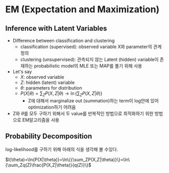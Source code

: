 # EM (Expectation and Maximization)
## Inference with Latent Variables
- Difference between classification and clustering
	- classification (supervised): observed variable X와 parameter의 관계 정의
	- clustering (unsupervised): 관측되지 않는 Latent (hidden) variable이 존재하는 probabilistic model의 MLE 또는 MAP를 풀기 위해 사용
- Let's say
	- $X$: observed variable
	- $Z$: hidden (latent) variable
	- $\theta$: parameters for distribution
	- $P(X|\theta)=\sum_ZP(X,Z|\theta)\rightarrow \ln\{{\sum_ZP(X,Z|\theta)}\}$
		- Z에 대해서 marginalize out (summation)하는 term이 log안에 있어 optimization하기 어려움
- $\text{Z와 }\theta$를 모두 구하기 위해서 두 value를 반복적인 방법으로 최적화하기 위한 방법으로 EM알고리즘을 사용

## Probability Decomposition
log-likelihood를 구하기 위해 아래의 식을 생각해 볼 수있다.

$l(\theta)=\ln{P(X|\theta)}=\ln\{{\sum_ZP(X,Z|\theta)}\}=\ln\{\sum_Zq(Z)\frac{P(X,Z|\theta)}{q(Z)}\}$


